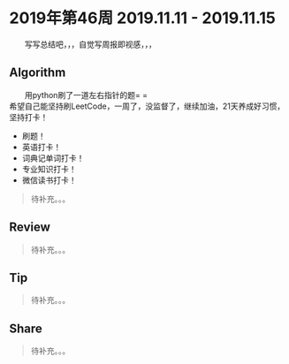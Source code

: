 # 2019年第46周 2019.11.11 - 2019.11.15

&emsp;&emsp;写写总结吧，，，自觉写周报即视感，，，

## Algorithm

&emsp;&emsp;用python刷了一道左右指针的题= =  
希望自己能坚持刷LeetCode，一周了，没监督了，继续加油，21天养成好习惯，坚持打卡！  
- 刷题！
- 英语打卡！
- 词典记单词打卡！
- 专业知识打卡！
- 微信读书打卡！

> 待补充。。。


## Review

> 待补充。。。

## Tip

> 待补充。。。

## Share

> 待补充。。。